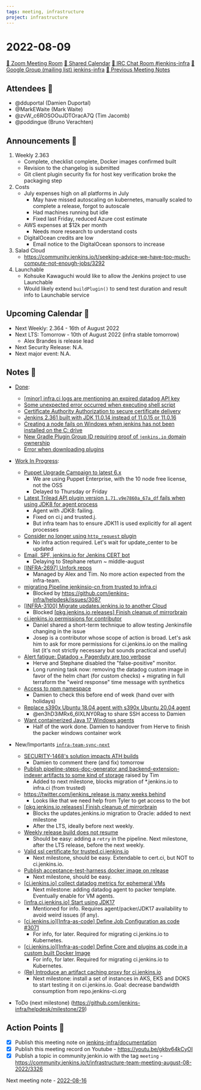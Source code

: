 ```yaml
---
tags: meeting, infrastructure
project: infrastructure
---
```

<!-- markdownlint-disable MD026-->

# 2022-08-09

[:movie_camera: Zoom Meeting Room](https://zoom.us/j/92454301214?pwd=aEVoUi9EanpaakN3L1ZxRlpDQk5Ddz09)
[:calendar: Shared Calendar](https://jenkins.io/event-calendar/)
[:speech_balloon: IRC Chat Room #jenkins-infra](https://jenkins.io/chat/#jenkins-infra)
[:email: Google Group (mailing list) jenkins-infra](https://groups.google.com/g/jenkins-infra)
[🧠 Previous Meeting Notes](https://github.com/jenkins-infra/documentation/blob/main/meetings/2022-08-02.md)

## Attendees 👥

* @dduportal (Damien Duportal)
* @MarkEWaite (Mark Waite)
* @zvW_c6ROSOOuJDTOracA7Q (Tim Jacomb)
* @poddingue (Bruno Verachten)

## Announcements :loudspeaker:

1. Weekly 2.363
    * Complete, checklist complete, Docker images confirmed built
    * Revision to the changelog is submitted
    * Git client plugin security fix for host key verification broke the packaging step
2. Costs
    * July expenses high on all platforms in July
        * May have missed autoscaling on kubernetes, manually scaled to complete a release, forgot to autoscale
        * Had machines running but idle
        * Fixed last Friday, reduced Azure cost estimate
    * AWS expenses at $12k per month
        * Needs more research to understand costs
    * DigitalOcean credits are low
        * Email notice to the DigitalOcean sponsors to increase
3. Salad Cloud
    * https://community.jenkins.io/t/seeking-advice-we-have-too-much-compute-not-enough-jobs/3292 
4. Launchable
    * Kohsuke Kawaguchi would like to allow the Jenkins project to use Launchable
    * Would likely extend `buildPlugin()` to send test duration and result info to Launchable service

## Upcoming Calendar 📆

* Next Weekly: 2.364 - 16th of August 2022
* Next LTS: Tomorrow - 10th of August 2022 (infra stable tomorrow)
    * Alex Brandes is release lead
* Next Security Release: N.A.
* Next major event: N.A.

## Notes :book:

* [Done](https://github.com/jenkins-infra/helpdesk/milestone/28?closed=1):
  * [[minor] infra.ci logs are mentioning an expired datadog API key](https://github.com/jenkins-infra/helpdesk/issues/2804)
  * [Some unexpected error occurred when executing shell script](https://github.com/jenkins-infra/helpdesk/issues/3079)
  * [Certificate Authority Authorization to secure certificate delivery](https://github.com/jenkins-infra/helpdesk/issues/3083)
  * [Jenkins 2.361 built with JDK 11.0.14 instead of 11.0.15 or 11.0.16](https://github.com/jenkins-infra/helpdesk/issues/3073)
  * [Creating a node fails on Windows when jenkins has not been installed on the C: drive](https://github.com/jenkins-infra/helpdesk/issues/3088)
  * [New Gradle Plugin Group ID requiring proof of `jenkins.io` domain ownership](https://github.com/jenkins-infra/helpdesk/issues/3080)
  * [Error when downloading plugins](https://github.com/jenkins-infra/helpdesk/issues/3078)

* [Work In Progress](https://github.com/jenkins-infra/helpdesk/milestone/28):
  * [Puppet Upgrade Campaign to latest 6.x](https://github.com/jenkins-infra/helpdesk/issues/3056)
      * We are using Puppet Enterprise, with the 10 node free license, not the OSS
      * Delayed to Thursday or Friday
  * [Latest Trilead API plugin version `1.71.v9e7860a_67a_df` fails when using JDK8 for agent process](https://github.com/jenkins-infra/helpdesk/issues/3090)
      * Agent with JDK8: failing.
      * Fixed on ci.j and trusted.j.
      * But infra team has to ensure JDK11 is used explicitly for all agent processes
  * [Consider no longer using `http_request` plugin](https://github.com/jenkins-infra/helpdesk/issues/3075)
      * No infra action required. Let's wait for update_center to be updated
  * [Email, SPF, jenkins.io for Jenkins CERT bot](https://github.com/jenkins-infra/helpdesk/issues/3089)
      * Delaying to Stephane return ~ middle-august
  * [[INFRA-2697] Unfork repos](https://github.com/jenkins-infra/helpdesk/issues/2272)
      * Managed by Alex and Tim. No more action expected from the infra-team.
  * [migrating Pipeline jenkinsio-cn from trusted to infra.ci](https://github.com/jenkins-infra/helpdesk/issues/3086)
      * Blocked by https://github.com/jenkins-infra/helpdesk/issues/3087
  * [[INFRA-3100] Migrate updates.jenkins.io to another Cloud](https://github.com/jenkins-infra/helpdesk/issues/2649)
      * Blocked [[pkg.jenkins.io,releases] Finish cleanup of mirrorbrain](https://github.com/jenkins-infra/helpdesk/issues/2970)
  * [ci.jenkins.io permissions for contributor](https://github.com/jenkins-infra/helpdesk/issues/3065)
      * Daniel shared a short-term technique to allow testing Jenkinsfile changing in the issue
      * Josep is a contributor whose scope of action is broad. Let's ask him to ask for more permissions for ci.jenkins.io on the mailing list (it's not strictly necessary but sounds practical and useful)
  * [Alert fatigue: Datadog + Pagerduty are too verbose](https://github.com/jenkins-infra/helpdesk/issues/3068)
      * Herve and Stephane disabled the "false-positive" monitor.
      * Long running task now: removing the datadog custom image in favor of the helm chart (for custom checks) + migrating in full terraform the "weird response" time message with synthetics
  * [Access to npm namespace](https://github.com/jenkins-infra/helpdesk/issues/3067)
      * Damien to check this before end of week (hand over with holidays)
  * [Replace s390x Ubuntu 18.04 agent with s390x Ubuntu 20.04 agent](https://github.com/jenkins-infra/helpdesk/issues/2983)
      * @en3hD3iMRx6_6IXLNY0Rag to share SSH access to Damien
  * [Want containerized Java 17 Windows agents](https://github.com/jenkins-infra/helpdesk/issues/2822)
      * Half of the work done. Damien to handover from Herve to finish the packer windows container work 

* New/Importants [`infra-team-sync-next`](https://github.com/jenkins-infra/helpdesk/milestone/10)
  * [SECURITY-1468's solution impacts ATH builds](https://github.com/jenkinsci/acceptance-test-harness/issues/877)
    * Damien to comment there (and fix) tomorrow
  * [Publish pipeline-steps-doc-generator and backend-extension-indexer artifacts to some kind of storage](https://github.com/jenkins-infra/helpdesk/issues/3087) raised by Tim
      * Added to next milestone, blocks migration of *.jenkins.io to infra.ci (from trusted)
  * [https://twitter.com/jenkins_release is many weeks behind](https://github.com/jenkins-infra/helpdesk/issues/3085)
      * Looks like that we need help from Tyler to get access to the bot
  * [[pkg.jenkins.io,releases] Finish cleanup of mirrorbrain](https://github.com/jenkins-infra/helpdesk/issues/2970)
      * Blocks the updates.jenkins.io migration to Oracle: added to next milestone
      * After the LTS, ideally before next weekly.
  * [Weekly release build does not resume](https://github.com/jenkins-infra/helpdesk/issues/2925)
      * Should be easy: adding a `retry` in the pipeline. Next milestone, after the LTS release, before the next weekly.
  * [Valid ssl certificate for trusted.ci.jenkins.io](https://github.com/jenkins-infra/helpdesk/issues/3091)
      * Next milestone, should be easy. Extendable to cert.ci, but NOT to ci.jenkins.io.
  * [Publish acceptance-test-harness docker image on release](https://github.com/jenkins-infra/helpdesk/issues/3084)
      * Next milestone, should be easy.
  * [[ci.jenkins.io] collect datadog metrics for ephemeral VMs](https://github.com/jenkins-infra/helpdesk/issues/2980)
      * Next milestone: adding datadog agent to packer template. Eventually enable for VM agents.
  * [[infra.ci.jenkins.io] Start using JDK17](https://github.com/jenkins-infra/helpdesk/issues/3072)
      * Mentioned for info. Requires agent/packer/JDK17 availability to avoid weird issues (if any).
  * [[ci.jenkins.io][Infra-as-code] Define Job Configuration as code #3071 ](https://github.com/jenkins-infra/helpdesk/issues/3071)
      * For info, for later. Required for migrating ci.jenkins.io to Kubernetes.
  * [[ci.jenkins.io][Infra-as-code] Define Core and plugins as code in a custom built Docker Image](https://github.com/jenkins-infra/helpdesk/issues/3070)
      * For info, for later. Required for migrating ci.jenkins.io to Kubernetes.
  * [(Re) Introduce an artifact caching proxy for ci.jenkins.io](https://github.com/jenkins-infra/helpdesk/issues/2752)
      * Next milestone: install a set of instances in AKS, EKS and DOKS to start testing it on ci.jenkins.io. Goal: decrease bandwidth consumption from repo.jenkins-ci.org


* ToDo (next milestone) (https://github.com/jenkins-infra/helpdesk/milestone/29)

## Action Points :muscle:

<!-- How To: https://github.com/jenkins-infra/runbooks/tree/main/meetings -->
* [x] Publish this meeting note on [jenkins-infra/documentation](https://github.com/jenkins-infra/documentation) 
* [x] Publish this meeting record on Youtube - https://youtu.be/gkbv64kCyOI
* [x] Publish a topic in community.jenkin.io with the tag `meeting` - https://community.jenkins.io/t/infrastructure-team-meeting-august-08-2022/3326

Next meeting note - [2022-08-16](https://github.com/jenkins-infra/documentation/blob/main/meetings/2022-08-16.md) 